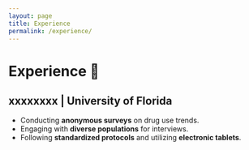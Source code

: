 ```yaml
---
layout: page
title: Experience
permalink: /experience/
---
```


# Experience 💼

## xxxxxxxx | University of Florida  
- Conducting **anonymous surveys** on drug use trends.  
- Engaging with **diverse populations** for interviews.  
- Following **standardized protocols** and utilizing **electronic tablets**.  
